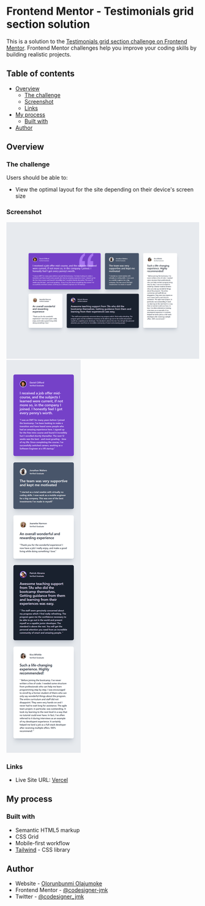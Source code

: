 # Frontend Mentor - Testimonials grid section solution

This is a solution to the [Testimonials grid section challenge on Frontend Mentor](https://www.frontendmentor.io/challenges/testimonials-grid-section-Nnw6J7Un7). Frontend Mentor challenges help you improve your coding skills by building realistic projects. 

## Table of contents

- [Overview](#overview)
  - [The challenge](#the-challenge)
  - [Screenshot](#screenshot)
  - [Links](#links)
- [My process](#my-process)
  - [Built with](#built-with)
- [Author](#author)


## Overview

### The challenge

Users should be able to:

- View the optimal layout for the site depending on their device's screen size

### Screenshot

![Desktop View](./design/desktop-view.png)
![Mobile View](./design/mobile-view.png)

### Links

- Live Site URL: [Vercel](https://your-live-site-url.com)

## My process

### Built with

- Semantic HTML5 markup
- CSS Grid
- Mobile-first workflow
- [Tailwind](https://tailwindcss.com/) - CSS library

## Author

- Website - [Olorunbunmi Olajumoke](https://portfolio-eosin-two-66.vercel.app/)
- Frontend Mentor - [@codesigner-jmk](https://www.frontendmentor.io/profile/codesigner-jmk)
- Twitter - [@codesigner_jmk](https://x.com/codesigner_jmk)

